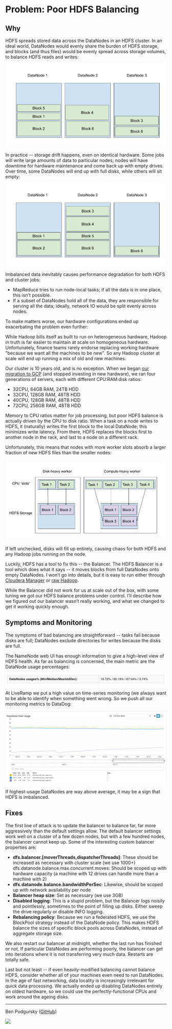 # Problem: Poor HDFS Balancing

## Why

HDFS spreads stored data across the DataNodes in an HDFS cluster.  In an ideal world, DataNodes would evenly share the burden of HDFS storage, and blocks (and thus files) would be evenly spread across storage volumes, to balance HDFS reads and writes:

![alt text](images/balanced_hdfs.png)

In practice -- storage drift happens, even on identical hardware.  Some jobs will write large amounts of data to particular nodes; nodes will have downtime for hardware maintenance and come back up with empty drives.  Over time, some DataNodes will end up with full disks, while others will sit empty:

![alt text](images/unbalanced_hdfs.png)

Imbalanced data inevitably causes performance degradation for both HDFS and cluster jobs:


- MapReduce tries to run node-local tasks; if all the data is in one place, this isn't possible.
- If a subset of DataNodes hold all of the data, they are responsible for serving all the data; ideally, network IO would be split evenly across nodes.

To make matters worse, our hardware configurations ended up exacerbating the problem even further:  


While Hadoop bills itself as built to run on heterogeneous hardware, Hadoop in truth is far easier to maintain at scale on homogeneous hardware.  Unfortunately, finance teams rarely endorse replacing working hardware "because we want all the machines to be new".  So any Hadoop cluster at scale will end up running a mix of old and new machines.  


Our cluster is 10 years old, and is no exception.  When we began [our migration to GCP](https://liveramp.com/engineering/migrating-a-big-data-environment-to-the-cloud-part-2/) (and stopped investing in new hardware), we ran four generations of servers, each with different CPU:RAM:disk ratios:

- 32CPU, 64GB RAM, 24TB HDD
- 32CPU, 128GB RAM, 48TB HDD
- 40CPU, 128GB RAM, 48TB HDD
- 72CPU, 256GB RAM, 48TB HDD

Memory to CPU ratios matter for job processing, but poor HDFS balance is actually driven by the CPU to disk ratio.  When a task on a node writes to HDFS, it (naturally) writes the first block to the local DataNode; this minimizes write latency.  From there, HDFS replaces the blocks first to another node in the rack, and last to a node on a different rack.  

Unfortunately, this means that nodes with more worker slots absorb a larger fraction of new HDFS files than the smaller nodes:

![alt text](images/different_disk_compute_ratios.png)

If left unchecked, disks will fill up entirely, causing chaos for both HDFS and any Hadoop jobs running on the node.


Luckily, HDFS has a tool to fix this -- the Balancer.  The HDFS Balancer is a tool which does what it says -- it moves blocks from full DataNodes onto empty DataNodes.  I won’t go into details, but it is easy to run either through [Cloudera Manager](https://www.cloudera.com/documentation/enterprise/5-12-x/topics/admin_hdfs_balancer.html) or [raw Hadoop](https://hadoop.apache.org/docs/r2.7.2/hadoop-project-dist/hadoop-hdfs/HDFSCommands.html#balancer).

While the Balancer did not work for us at scale out of the box, with some tuning we got our HDFS balance problems under control.  I’ll describe how we figured out our balancer wasn’t really working, and what we changed to get it working quickly enough.


## Symptoms and Monitoring


The symptoms of bad balancing are straightforward -- tasks fail because disks are full; DataNodes exclude directories for writes because the disks are full.  


The NameNode web UI has enough information to give a high-level view of HDFS health.  As far as balancing is concerned, the main metric are the DataNode usage percentages:

![alt text](images/datanode_usages.png)

At LiveRamp we put a high value on time-series monitoring (we always want to be able to identify when something went wrong.  So we push all our monitoring metrics to DataDog:

![alt text](images/datanode_disk_usage.png)

If highest-usage DataNodes are way above average, it may be a sign that HDFS is imbalanced.

## Fixes

The first line of attack is to update the balancer to balance far, far more aggressively than the default settings allow.  The default balancer settings work well on a cluster of a few dozen nodes, but with a few hundred nodes, the balancer cannot keep up.  Some of the interesting custom balancer properties are:


- **dfs.balancer.[moverThreads,dispatcherThreads]**: These should be increased as necessary with cluster scale (we use 1000+)
dfs.datanode.balance.max.concurrent.moves: Should be scoped up with hardware capacity (a machine with 12 drives can handle more than a machine with 2)
- **dfs.datanode.balance.bandwidthPerSec**: Likewise, should be scoped up with network availability per node
- **Balancer heap size**: Set as necessary (we use 3GB)
- **Disabled logging**: This is a stupid problem, but the Balancer logs noisily and pointlessly, sometimes to the point of filling up disks.  Either sweep the drive regularly or disable INFO logging.
- **Rebalancing policy**: Because we run a federated HDFS, we use the BlockPool strategy instead of the DataNode policy.  This makes HDFS balance the sizes of specific block pools across DataNodes, instead of aggregate storage size.

We also restart our balancer at midnight, whether the last run has finished or not.  If particular DataNodes are performing poorly, the balancer can get into iterations where it is not transferring very much data.  Restarts are totally safe.


Last but not least -- if even heavily-modified balancing cannot balance HDFS, consider whether all of your machines even need to run DataNodes.  In the age of fast networking, data locality is increasingly irrelevant for quick data processing.  We actually ended up disabling DataNodes entirely on oldest hardware, so we could use the perfectly-functional CPUs and work around the ageing disks.

----
Ben Podgursky ([GitHub](https://github.com/bpodgursky/))

![](https://s.gravatar.com/avatar/3a8d5632b6f9b74095e7867412f0a808?s=80&r=x)
